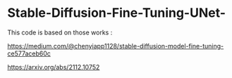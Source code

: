 # Stable-Diffusion-Fine-Tuning-UNet-

This code is based on those works :

https://medium.com/@chenyiapp1128/stable-diffusion-model-fine-tuning-ce577aceb60c

https://arxiv.org/abs/2112.10752